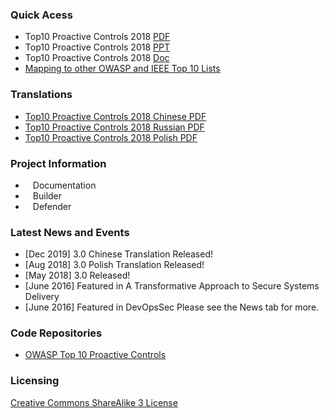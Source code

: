 ### Quick Acess 
* Top10 Proactive Controls 2018 [PDF](https://github.com/OWASP/www-project-proactive-controls/blob/master/2018/OWASP_Top_10_Proactive_Controls_V3.pdf) 
* Top10 Proactive Controls 2018 [PPT](https://github.com/OWASP/www-project-proactive-controls/blob/master/2018/OWASP_Top_Ten_Proactive_Controls_v3.pptx)
* Top10 Proactive Controls 2018 [Doc](https://github.com/OWASP/www-project-proactive-controls/blob/master/2018/OWASP_Top_10_Proactive_Controls_V3.docx)
* [Mapping to other OWASP and IEEE Top 10 Lists](https://github.com/OWASP/www-project-proactive-controls/blob/master/2018/OWASP-OPC-IEEEE-OTop10-OTMobTop10-ssdf.pdf)

### Translations 
* [Top10 Proactive Controls 2018 Chinese PDF](https://github.com/OWASP/www-project-proactive-controls/blob/master/2018/OWASP_Top_10_Proactive_Controls_V3_Chinese.pdf)
* [Top10 Proactive Controls 2018 Russian PDF](https://github.com/OWASP/www-project-proactive-controls/blob/master/2018/Owasp-top-10-proactive-controls-2018-russian.pdf)
* [Top10 Proactive Controls 2018 Polish PDF](https://github.com/OWASP/www-project-proactive-controls/blob/master/2018/OWASP_TOP_10_Proactive_Controls_2018_V3_PL.pdf)  

### Project Information
* <i class="fas fa-book" style="font-size: 1.2em; color:#233e81;"></i><span style="font-size:1.0em;padding-left:12px;">Documentation</span>
* <i class="fas fa-tools" style="font-size: 1.2em; color:#233e81;"></i><span style="font-size:1.0em;padding-left:12px;">Builder</span> 
* <i class="fas fa-shield-alt" style="font-size: 1.2em; color:#233e81;"></i><span style="font-size:1.0em;padding-left:12px;">Defender</span>

### Latest News and Events

* [Dec 2019] 3.0 Chinese Translation Released!
* [Aug 2018] 3.0 Polish Translation Released!
* [May 2018] 3.0 Released!
* [June 2016] Featured in A Transformative Approach to Secure Systems Delivery
* [June 2016] Featured in DevOpsSec
Please see the News tab for more.


### Code Repositories
* [OWASP Top 10 Proactive Controls](https://github.com/OWASP/www-project-proactive-controls/)

### Licensing
[Creative Commons ShareAlike 3 License](https://creativecommons.org/licenses/by-sa/3.0/us/)

